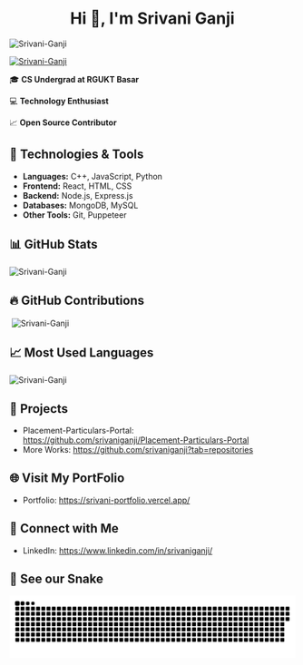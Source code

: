 <h1 align="center">Hi 👋, I'm Srivani Ganji</h1>

<p align="left"> <img src="https://komarev.com/ghpvc/?username=srivaniganji&label=Profile%20views&color=0e75b6&style=flat" alt="Srivani-Ganji" /> </p>

<p align="left"> <a href="https://github.com/ryo-ma/github-profile-trophy"><img src="https://github-profile-trophy.vercel.app/?username=srivaniganji" alt="Srivani-Ganji" /></a> </p>



🎓 **CS Undergrad at RGUKT Basar**

💻 **Technology Enthusiast**

📈 **Open Source Contributor**

## 🔧 Technologies & Tools

- **Languages:** C++, JavaScript, Python
- **Frontend:** React, HTML, CSS
- **Backend:** Node.js, Express.js
- **Databases:** MongoDB, MySQL
- **Other Tools:** Git, Puppeteer

## 📊 GitHub Stats
<p><img align="center" src="https://github-readme-streak-stats.herokuapp.com/?user=srivaniganji&" alt="Srivani-Ganji" /></p>


## 🔥 GitHub Contributions
<p>&nbsp;<img align="center" src="https://github-readme-stats.vercel.app/api?username=srivaniganji&show_icons=true&locale=en" alt="Srivani-Ganji" /></p>


## 📈 Most Used Languages

<p><img align="center" src="https://github-readme-stats.vercel.app/api/top-langs?username=srivaniganji&show_icons=true&locale=en&layout=compact" alt="Srivani-Ganji" /></p>

## 🚀 Projects

- Placement-Particulars-Portal: https://github.com/srivaniganji/Placement-Particulars-Portal
- More Works: https://github.com/srivaniganji?tab=repositories

## 🌐 Visit My PortFolio

- Portfolio: https://srivani-portfolio.vercel.app/

## 🤝 Connect with Me

- LinkedIn: https://www.linkedin.com/in/srivaniganji/


## 🐍 See our Snake

<p align="center">
 <img width="1000" src="snake.svg" alt="snake"/>
</p>

